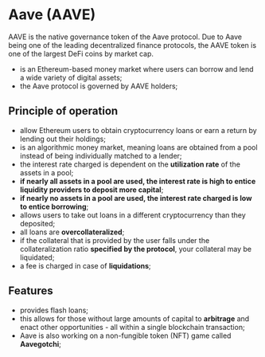 # Aave (AAVE)

AAVE is the native governance token of the Aave protocol. Due to Aave being one of the leading decentralized finance protocols, the AAVE token is one of the largest DeFi coins by market cap.

- is an Ethereum-based money market where users can borrow and lend a wide variety of digital assets;
- the Aave protocol is governed by AAVE holders;

## Principle of operation

- allow Ethereum users to obtain cryptocurrency loans or earn a return by lending out their holdings;
- is an algorithmic money market, meaning loans are obtained from a pool instead of being individually matched to a lender;
- the interest rate charged is dependent on the **utilization rate** of the assets in a pool;
- **if nearly all assets in a pool are used, the interest rate is high to entice liquidity providers to deposit more capital**;
- **if nearly no assets in a pool are used, the interest rate charged is low to entice borrowing**;
- allows users to take out loans in a different cryptocurrency than they deposited;
- all loans are **overcollateralized**;
- if the collateral that is provided by the user falls under the collateralization ratio **specified by the protocol**, your collateral may be liquidated;
- a fee is charged in case of **liquidations**;

## Features

- provides flash loans;
- this allows for those without large amounts of capital to **arbitrage** and enact other opportunities - all within a single blockchain transaction;
- Aave is also working on a non-fungible token (NFT) game called **Aavegotchi**;